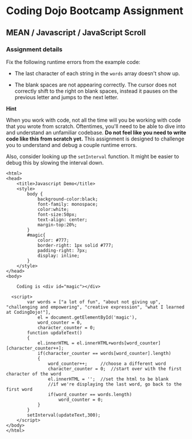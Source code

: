 # Coding Dojo Bootcamp Assignment
## MEAN / Javascript / JavaScript Scroll

### Assignment details

Fix the following runtime errors from the example code:

* The last character of each string in the `words` array doesn't show up.

* The blank spaces are not appearing correctly. The cursor does not correctly shift to the right on blank spaces, instead it pauses on the previous letter and jumps to the next letter.

**Hint**

When you work with code, not all the time will you be working with code that you wrote from scratch. Oftentimes, you'll need to be able to dive into and understand an unfamiliar codebase. **Do not feel like you need to write code like this from scratch yet.** This assignment is designed to challenge you to understand and debug a couple runtime errors.

Also, consider looking up the `setInterval` function. It might be easier to debug this by slowing the interval down.

```
<html>
<head>
	<title>Javascript Demo</title>
	<style>
		body {
			background-color:black;
			font-family: monospace;
			color:white;
			font-size:50px;
			text-align: center;
			margin-top:20%;
		}
		#magic{
			color: #777;
			border-right: 1px solid #777;
			padding-right: 7px;
			display: inline;
		}
	</style>
</head>
<body>

	Coding is <div id="magic"></div>

  <script>
		var words = ["a lot of fun", "about not giving up", "challenging and empowering", "creative expression", "what I learned at CodingDojo!"],
			el = document.getElementById('magic'),
			word_counter = 0,
			character_counter = 0;
		function updateText()
		{
			el.innerHTML = el.innerHTML+words[word_counter][character_counter++];
			if(character_counter == words[word_counter].length)
			{
				word_counter++; 	//choose a different word
				character_counter = 0;	//start over with the first character of the word
				el.innerHTML = '';  //set the html to be blank
				//if we're displaying the last word, go back to the first word
				if(word_counter == words.length)
					word_counter = 0;
			}
		}
		setInterval(updateText,300);
	</script>
</body>
</html>
```